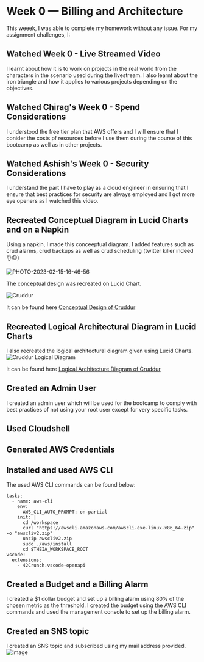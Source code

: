 # Week 0 — Billing and Architecture

This weeek, I was able to complete my homework without any issue. 
For my assignment challenges, I:
## Watched Week 0 - Live Streamed Video
I learnt about how it is to work on projects in the real world from the characters in the scenario used during the livestream. I also learnt about the iron triangle and how it applies to various projects depending on the objectives. 

## Watched Chirag's Week 0 - Spend Considerations
I understood the free tier plan that AWS offers and I will ensure that I conider the costs pf resources before I use them during the course of this bootcamp as well as in other projects. 

## Watched Ashish's Week 0 - Security Considerations
I understand the part I have to play as a cloud engineer in ensuring that I ensure that best practices for security are always employed and I got more eye openers as I watched this video. 

## Recreated Conceptual Diagram in Lucid Charts and on a Napkin
Using a napkin, I made this conceeptual diagram. I added features such as crud alarms, crud backups as well as crud scheduling (twitter killer indeed👌😉) 

![PHOTO-2023-02-15-16-46-56](https://user-images.githubusercontent.com/87014766/219663317-7645514a-04b0-4613-bffe-7f0d61eca466.jpg)

The conceptual design was recreated on Lucid Chart. 

![Cruddur](https://user-images.githubusercontent.com/87014766/219663695-270d1471-4c95-4031-8eed-63b48fb0bfbd.png)

It can be found here [Conceptual Design of Cruddur](https://lucid.app/lucidchart/3f0ec92f-4488-4daf-a436-d24272353ec0/edit?viewport_loc=-296%2C-124%2C2556%2C1352%2C0_0&invitationId=inv_df73616d-9114-4456-a54a-12fdaddddf6f) 

## Recreated Logical Architectural Diagram in Lucid Charts
I also recreated the logical architectural diagram given using Lucid Charts. 
![Cruddur Logical Diagram](https://user-images.githubusercontent.com/87014766/219664850-5b43678b-ba1f-4dfc-8247-3f9079665789.png)

It can be found here
[Logical Architecture Diagram of Cruddur](https://lucid.app/lucidchart/5d19199a-c5e8-43c1-8a62-0085f2f63d9c/edit?viewport_loc=-175%2C131%2C2556%2C1352%2C0_0&invitationId=inv_3fc743ed-b8a1-40fc-939e-0ff30d6dd4c5) 

## Created an Admin User
I created an admin user which will be used for the bootcamp to comply with best practices of not using your root user except for very specific tasks.

## Used Cloudshell

## Generated AWS Credentials

## Installed and used AWS CLI 

The used AWS CLI commands can be found below:
```
tasks:
  - name: aws-cli
    env:
      AWS_CLI_AUTO_PROMPT: on-partial
    init: |
      cd /workspace
      curl "https://awscli.amazonaws.com/awscli-exe-linux-x86_64.zip" -o "awscliv2.zip"
      unzip awscliv2.zip
      sudo ./aws/install  
      cd $THEIA_WORKSPACE_ROOT
vscode:
  extensions:
    - 42Crunch.vscode-openapi
```


## Created a Budget and a Billing Alarm
I created a $1 dollar budget and set up a billing alarm using 80% of the chosen metric as the threshold. I created the budget using the AWS CLI commands and used the management console to set up the billing alarm. 

## Created an SNS topic
I created an SNS topic and subscribed using my mail address provided.
![image](https://user-images.githubusercontent.com/87014766/219659772-4b3c7ebe-6713-47b2-b49e-493e9b466ccd.png)


